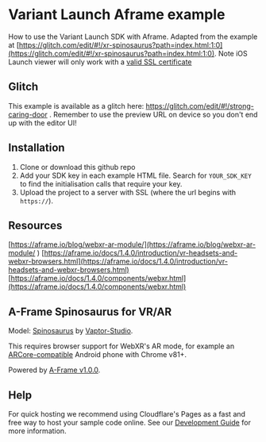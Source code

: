 # Variant Launch Aframe example
How to use the Variant Launch SDK with Aframe. Adapted from the example at [https://glitch.com/edit/#!/xr-spinosaurus?path=index.html:1:0](https://glitch.com/edit/#!/xr-spinosaurus?path=index.html:1:0). Note iOS Launch viewer will only work with a [valid SSL certificate](https://launch.variant3d.com/docs/development-guide)

## Glitch

This example is available as a glitch here: https://glitch.com/edit/#!/strong-caring-door . Remember to use the preview URL on device so you don't end up with the editor UI!

## Installation

 1. Clone or download this github repo
 2. Add your SDK key in each example HTML file. Search for `YOUR_SDK_KEY` to find the initialisation calls that require your key.
 3. Upload the project to a server with SSL (where the url begins with `https://`).

## Resources

[https://aframe.io/blog/webxr-ar-module/](https://aframe.io/blog/webxr-ar-module/ )
[https://aframe.io/docs/1.4.0/introduction/vr-headsets-and-webxr-browsers.html](https://aframe.io/docs/1.4.0/introduction/vr-headsets-and-webxr-browsers.html)
[https://aframe.io/docs/1.4.0/components/webxr.html](https://aframe.io/docs/1.4.0/components/webxr.html)


 ## A-Frame Spinosaurus for VR/AR

Model: <a href="https://sketchfab.com/3d-models/spinosaurus-2135501583704537907645bf723685e7">Spinosaurus</a> by
<a href="https://sketchfab.com/VapTor">Vaptor-Studio</a>.
  
This requires browser support for WebXR's AR mode, for example an <a href="https://developers.google.com/ar/discover/supported-devices">ARCore-compatible</a>
Android phone with Chrome v81+.
  
Powered by <a href="https://aframe.io/blog/aframe-v1.0.0/">A-Frame v1.0.0</a>.

 ## Help

 For quick hosting we recommend using Cloudflare's Pages as a fast and free way to host your sample code online. See our [Development Guide](https://launch.variant3d.com/docs/development-guide) for more information.
